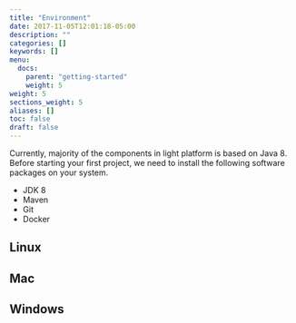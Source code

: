 ```yaml
---
title: "Environment"
date: 2017-11-05T12:01:18-05:00
description: ""
categories: []
keywords: []
menu:
  docs:
    parent: "getting-started"
    weight: 5
weight: 5
sections_weight: 5
aliases: []
toc: false
draft: false
---
```


Currently, majority of the components in light platform is based on Java 8. Before
starting your first project, we need to install the following software packages on
your system. 

* JDK 8
* Maven
* Git
* Docker

## Linux

## Mac

## Windows

